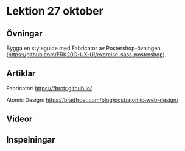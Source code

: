 # Lektion 27 oktober

## Övningar

Bygga en styleguide med Fabricator av Postershop-övningen (https://github.com/FRK20G-UX-UI/exercise-sass-postershop).

## Artiklar

Fabricator: https://fbrctr.github.io/

Atomic Design: https://bradfrost.com/blog/post/atomic-web-design/

## Videor

## Inspelningar

